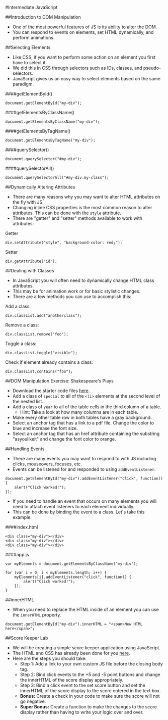 #Intermediate JavaScript

##Introduction to DOM Manipulation
- One of the most powerful features of JS is its ability to alter the DOM.
- You can respond to events on elements, set HTML dynamically, and perform animations.

##Selecting Elements
- Like CSS, if you want to perform some action on an element you first have to select it.
- We did this in CSS through selectors such as IDs, classes, and pseudo-selectors.
- JavaScript gives us an easy way to select elements based on the same paradigm.

####getElementById()

```
document.getElementById("my-div");
```

####getElementsByClassName()

```
document.getElementsByClassName("my-div");
```

####getElementsByTagName()

```
document.getElementsByTagName("my-div");
```

####querySelector()

```
document.querySelector("#my-div");
```

####querySelectorAll()

```
document.querySelectorAll("#my-div.my-class");
```

##Dynamically Altering Attributes
- There are many reasons why you may want to alter HTML attributes on the fly with JS.
- Changing inline CSS properties is the most common reason to alter attributes. This can be done with the `style` attribute.
- There are "getter" and "setter" methods available to work with attributes:

Getter

```
div.setAttribute("style", "background-color: red;");
```

Setter

```
div.getAttribute("id");
```

##Dealing with Classes
- In JavaScript you will often need to dynamically change HTML class attributes.
- This may be for animation work or for basic stylistic changes.
- There are a few methods you can use to accomplish this:

Add a class:

```
div.classList.add("anotherclass");
```

Remove a class:

```
div.classList.remove("foo");
```

Toggle a class:

```
div.classList.toggle("visible");
```

Check if element already contains a class:

```
div.classList.contains("foo");
```

##DOM Manipulation Exercise: Shakespeare's Plays
- Download the starter code files [here](shakespeares_plays/).
- Add a class of `special` to all of the `<li>` elements at the second level of the nested list.
- Add a class of `year` to all of the table cells in the third column of a table.
	- Hint: Take a look at how many columns are in each table.
- Make every other table row in both tables have a gray background.
- Select an anchor tag that has a link to a pdf file. Change the color to blue and increase the font size.
- Select an anchor tag that has an href attribute containing the substring "asyoulikeit" and change the font color to orange.

##Handling Events
- There are many events you may want to respond to with JS including clicks, mouseovers, focuses, etc.
- Events can be listened for and responded to using `addEventListener`.

```
document.getElementById("my-div").addEventListener("click", function() {
	alert("Click worked!");
});
```

- If you need to handle an event that occurs on many elements you will need to attach event listeners to each element individually.
- This can be done by binding the event to a class. Let's take this example:

####index.html

```
<div class="my-div"></div>
<div class="my-div"></div>
<div class="my-div"></div>
```

####app.js

```
var myElements = document.getElementsByClassName("my-div");

for (var i = 0; i < myElements.length; i++) {
	myElements[i].addEventListener("click", function() {
		alert("Click worked!");
	});
}
```

##innerHTML
- When you need to replace the HTML inside of an element you can use the `innerHTML` property.

```
document.getElementById("my-div").innerHTML = "<span>New HTML here</span>";
```

##Score Keeper Lab
- We will be creating a simple score keeper application using JavaScript.
- The HTML and CSS has already been done for you [here](score_keeper_html/).
- Here are the steps you should take:
	- Step 1: Add a link to your own custom JS file before the closing body tag.
	- Step 2: Bind click events to the +5 and -5 point buttons and change the innerHTML of the score display appropriately.
	- Step 3: Bind a click event to the set score button and set the innerHTML of the score display to the score entered in the text box.
	- **Bonus:** Create a check in your code to make sure the score will not go negative.
	- **Super Bonus:** Create a function to make the changes to the score display rather than having to write your logic over and over.